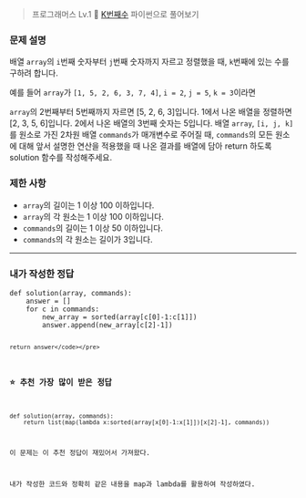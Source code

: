 <blockquote>
<p>프로그래머스 Lv.1 🌱
<a href="https://school.programmers.co.kr/learn/courses/30/lessons/42748">K번째수</a>
파이썬으로 풀어보기</p>
</blockquote>
<h3 id="문제-설명">문제 설명</h3>
<p>배열 <code>array</code>의 <code>i</code>번째 숫자부터 <code>j</code>번째 숫자까지 자르고 정렬했을 때, <code>k</code>번째에 있는 수를 구하려 합니다.</p>
<p>예를 들어 <code>array</code>가 <code>[1, 5, 2, 6, 3, 7, 4]</code>, <code>i = 2</code>, <code>j = 5</code>, <code>k = 3</code>이라면</p>
<p><code>array</code>의 2번째부터 5번째까지 자르면 [5, 2, 6, 3]입니다.
1에서 나온 배열을 정렬하면 [2, 3, 5, 6]입니다.
2에서 나온 배열의 3번째 숫자는 5입니다.
배열 <code>array</code>, <code>[i, j, k]</code>를 원소로 가진 2차원 배열 <code>commands</code>가 매개변수로 주어질 때, <code>commands</code>의 모든 원소에 대해 앞서 설명한 연산을 적용했을 때 나온 결과를 배열에 담아 return 하도록 solution 함수를 작성해주세요.</p>
<h3 id="제한-사항">제한 사항</h3>
<ul>
<li><code>array</code>의 길이는 1 이상 100 이하입니다.</li>
<li><code>array</code>의 각 원소는 1 이상 100 이하입니다.</li>
<li><code>commands</code>의 길이는 1 이상 50 이하입니다.</li>
<li><code>commands</code>의 각 원소는 길이가 3입니다.</li>
</ul>
<hr />
<h3 id="내가-작성한-정답">내가 작성한 정답</h3>
<pre><code class="language-python">def solution(array, commands):
    answer = []
    for c in commands:
        new_array = sorted(array[c[0]-1:c[1]])
        answer.append(new_array[c[2]-1])

    return answer</code></pre>
<h3 id="⭐️-추천-가장-많이-받은-정답">⭐️ 추천 가장 많이 받은 정답</h3>
<pre><code class="language-python">def solution(array, commands):
    return list(map(lambda x:sorted(array[x[0]-1:x[1]])[x[2]-1], commands))</code></pre>
<p>이 문제는 이 추천 정답이 재밌어서 가져왔다. </p>
<p>내가 작성한 코드와 정확히 같은 내용을 map과 lambda를 활용하여 작성하였다. </p>